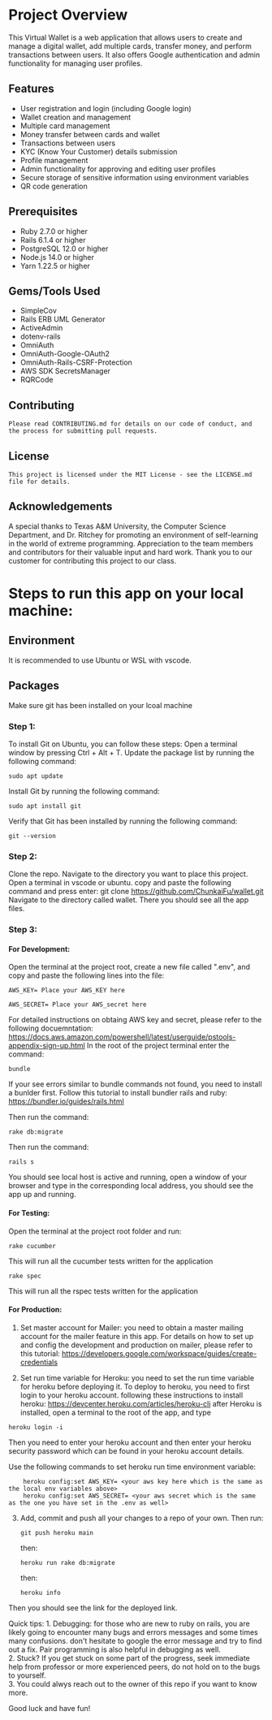# Project Overview <br>

This Virtual Wallet is a web application that allows users to create and manage a digital wallet, add multiple cards, transfer money, and perform transactions between users. It also offers Google authentication and admin functionality for managing user profiles. <br>

## Features
- User registration and login (including Google login)
- Wallet creation and management
- Multiple card management
- Money transfer between cards and wallet
- Transactions between users
- KYC (Know Your Customer) details submission
- Profile management
- Admin functionality for approving and editing user profiles
- Secure storage of sensitive information using environment variables
- QR code generation
	
## Prerequisites
- Ruby 2.7.0 or higher
- Rails 6.1.4 or higher
- PostgreSQL 12.0 or higher
- Node.js 14.0 or higher
- Yarn 1.22.5 or higher

## Gems/Tools Used
- SimpleCov
- Rails ERB UML Generator
- ActiveAdmin
- dotenv-rails
- OmniAuth
- OmniAuth-Google-OAuth2
- OmniAuth-Rails-CSRF-Protection
- AWS SDK SecretsManager
- RQRCode
## Contributing
	Please read CONTRIBUTING.md for details on our code of conduct, and the process for submitting pull requests.

## License
	This project is licensed under the MIT License - see the LICENSE.md file for details.


## Acknowledgements

A special thanks to Texas A&M University, the Computer Science Department, and Dr. Ritchey for promoting an environment of self-learning in the world of extreme programming.
Appreciation to the team members and contributors for their valuable input and hard work.
Thank you to our customer for contributing this project to our class.


# Steps to run this app on your local machine: 

## Environment 
It is recommended to use Ubuntu or WSL with vscode. 

## Packages 
Make sure git has been installed on your lcoal machine

### Step 1: 
To install Git on Ubuntu, you can follow these steps:
Open a terminal window by pressing Ctrl + Alt + T.
Update the package list by running the following command: 
```
sudo apt update
```

Install Git by running the following command: 
```
sudo apt install git
```
Verify that Git has been installed by running the following command: 
```
git --version
```
### Step 2:
Clone the repo. Navigate to the directory you want to place this project. 
Open a terminal in vscode or ubuntu. copy and paste the following command and press enter:
git clone https://github.com/ChunkaiFu/wallet.git 
Navigate to the directory called wallet. There you should see all the app files. 

### Step 3: 
#### For Development: 
Open the terminal at the project root, create a new file called ".env", and copy and paste the following lines into the file: 
```
AWS_KEY= Place your AWS_KEY here 
```
```
AWS_SECRET= Place your AWS_secret here 
```

For detailed instructions on obtaing AWS key and secret, please refer to the following docuemntation: 
https://docs.aws.amazon.com/powershell/latest/userguide/pstools-appendix-sign-up.html 
In the root of the project terminal enter the command: 
```
bundle 
```
If your see errors similar to bundle commands not found, you need to install a bunlder first. 
Follow this tutorial to install bundler rails and ruby: 
https://bundler.io/guides/rails.html

Then run the command: 
```
rake db:migrate 
```
Then run the command: 
```
rails s 
```
You should see local host is active and running, open a window of your browser and type in the corresponding local address, you should see 
the app up and running. <br />
#### For Testing:
Open the terminal at the project root folder and run:
```
rake cucumber 
```
This will run all the cucumber tests written for the application
```
rake spec 
```
This will run all the rspec tests written for the application

#### For Production: 
1. Set master account for Mailer: you need to obtain a master mailing account for the mailer feature in this app. For details on how to set up and config the development and production 
on mailer, please refer to this tutorial: 
https://developers.google.com/workspace/guides/create-credentials 

2. Set run time variable for Heroku: you need to set the run time variable for heroku before deploying it. 
To deploy to heroku, you need to first login to your heroku account. following these instructions to install heroku: 
https://devcenter.heroku.com/articles/heroku-cli 
after Heroku is installed, open a terminal to the root of the app, and type 
```
heroku login -i 
```
Then you need to enter your heroku account and then enter your heroku security password which can be found in your heroku account details.  

Use the following commands to set heroku run time environment variable: 
```
	heroku config:set AWS_KEY= <your aws key here which is the same as the local env variables above>
	heroku config:set AWS_SECRET= <your aws secret which is the same as the one you have set in the .env as well>
```


3. Add, commit and push all your changes to a repo of your own. Then run: 
	```
	git push heroku main 
	```
	then: 
	```
	heroku run rake db:migrate 
	```
	then: 
	```
	heroku info 
	```
Then you should see the link for the deployed link. 

Quick tips: 
	1. Debugging: for those who are new to ruby on rails, you are likely going to encounter many bugs and errors messages and some times many confusions. 
	don't hesitate to google the error message and try to find out a fix. Pair programming is also helpful in debugging as well. <br />
	2. Stuck? If you get stuck on some part of the progress, seek immediate help from professor or more experienced peers, do not hold on to the bugs to yourself. <br />
	3. You could alwys reach out to the owner of this repo if you want to know more. <br />

Good luck and have fun! 




